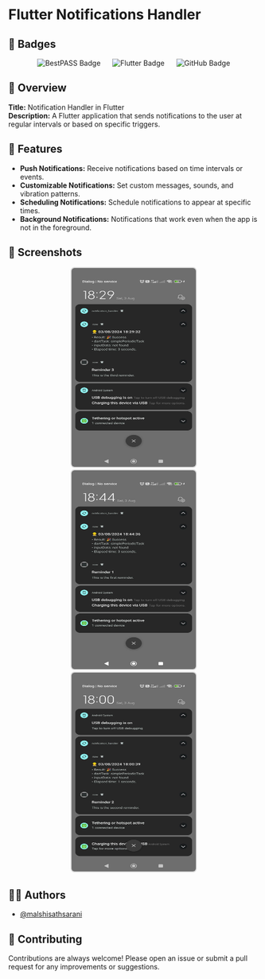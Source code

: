 # Flutter Notifications Handler

## 🚀 Badges

<p align="center">
  <img src="https://img.shields.io/badge/bestPASS-green?style=for-the-badge&logo=pass&logoColor=white" alt="BestPASS Badge" hspace="10"/>
  <img src="https://img.shields.io/badge/flutter-blue?style=for-the-badge&logo=flutter&logoColor=white" alt="Flutter Badge" hspace="10"/>
  <img src="https://img.shields.io/badge/github-blue?style=for-the-badge&logo=github&logoColor=white" alt="GitHub Badge" hspace="10"/>
</p>

## 📖 Overview
**Title:** Notification Handler in Flutter  
**Description:** A Flutter application that sends notifications to the user at regular intervals or based on specific triggers.

## 🌟 Features
- **Push Notifications:** Receive notifications based on time intervals or events.
- **Customizable Notifications:** Set custom messages, sounds, and vibration patterns.
- **Scheduling Notifications:** Schedule notifications to appear at specific times.
- **Background Notifications:** Notifications that work even when the app is not in the foreground.

## 📸 Screenshots

<p align="center">
  <img src="https://github.com/malshisathsarani/NotificationHandler/blob/main/WhatsApp%20Image%202024-08-24%20at%2006.51.37%20(1).jpeg" alt="App Screenshot 1" width="250" height="400" style="border: 2px solid #ddd; border-radius: 8px;" hspace="10"/>
  <img src="https://github.com/malshisathsarani/NotificationHandler/blob/main/WhatsApp%20Image%202024-08-24%20at%2006.51.37.jpeg" alt="App Screenshot 2" width="250" height="400" style="border: 2px solid #ddd; border-radius: 8px;" hspace="10"/>
  <img src="https://github.com/malshisathsarani/NotificationHandler/blob/main/WhatsApp%20Image%202024-08-24%20at%2006.51.38.jpeg" alt="App Screenshot 3" width="250" height="400" style="border: 2px solid #ddd; border-radius: 8px;" hspace="10"/>
</p>

## 👩‍💻 Authors
- [@malshisathsarani](https://github.com/malshisathsarani)

## 🤝 Contributing
Contributions are always welcome! Please open an issue or submit a pull request for any improvements or suggestions.
